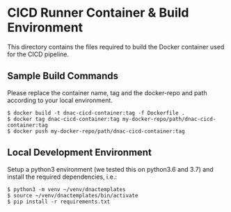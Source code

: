 # CICD Runner Container & Build Environment

This directory contains the files required to build the Docker container used for the CICD pipeline. 

## Sample Build Commands

Please replace the container name, tag and the docker-repo and path according to your local environment.

```
$ docker build -t dnac-cicd-container:tag -f Dockerfile .
$ docker tag dnac-cicd-container:tag my-docker-repo/path/dnac-cicd-container:tag
$ docker push my-docker-repo/path/dnac-cicd-container:tag
```

## Local Development Environment

Setup a python3 environment (we tested this on python3.6 and 3.7) and install the required dependencies, i.e.:

```
$ python3 -m venv ~/venv/dnactemplates
$ source ~/venv/dnactemplates/bin/activate
$ pip install -r requirements.txt
```
